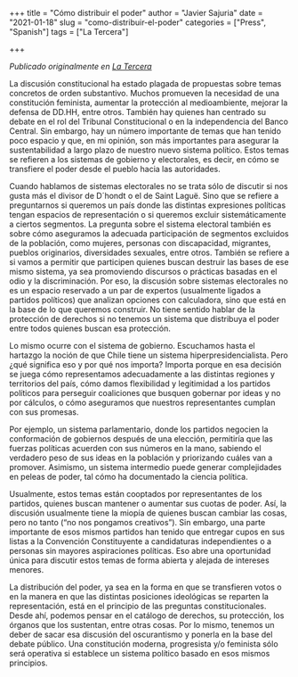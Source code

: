 +++
title = "Cómo distribuir el poder"
author = "Javier Sajuria"
date = "2021-01-18"
slug = "como-distribuir-el-poder"
categories = ["Press", "Spanish"]
tags = ["La Tercera"]

+++

*Publicado originalmente en [La Tercera](https://www.latercera.com/opinion/noticia/como-distribuir-el-poder/AGIEARHLZBGP5OSN3MNJ6XTT5Q/)*

La discusión constitucional ha estado plagada de propuestas sobre temas concretos de orden substantivo. Muchos promueven la necesidad de una constitución feminista, aumentar la protección al medioambiente, mejorar la defensa de DD.HH, entre otros. También hay quienes han centrado su debate en el rol del Tribunal Constitucional o en la independencia del Banco Central. Sin embargo, hay un número importante de temas que han tenido poco espacio y que, en mi opinión, son más importantes para asegurar la sustentabilidad a largo plazo de nuestro nuevo sistema político. Estos temas se refieren a los sistemas de gobierno y electorales, es decir, en cómo se transfiere el poder desde el pueblo hacia las autoridades.

Cuando hablamos de sistemas electorales no se trata sólo de discutir si nos gusta más el divisor de D´hondt o el de Saint Laguë. Sino que se refiere a preguntarnos si queremos un país donde las distintas expresiones políticas tengan espacios de representación o si queremos excluir sistemáticamente a ciertos segmentos. La pregunta sobre el sistema electoral también es sobre cómo aseguramos la adecuada participación de segmentos excluidos de la población, como mujeres, personas con discapacidad, migrantes, pueblos originarios, diversidades sexuales, entre otros. También se refiere a si vamos a permitir que participen quienes buscan destruir las bases de ese mismo sistema, ya sea promoviendo discursos o prácticas basadas en el odio y la discriminación. Por eso, la discusión sobre sistemas electorales no es un espacio reservado a un par de expertos (usualmente ligados a partidos políticos) que analizan opciones con calculadora, sino que está en la base de lo que queremos construir. No tiene sentido hablar de la protección de derechos si no tenemos un sistema que distribuya el poder entre todos quienes buscan esa protección.

Lo mismo ocurre con el sistema de gobierno. Escuchamos hasta el hartazgo la noción de que Chile tiene un sistema hiperpresidencialista. Pero ¿qué significa eso y por qué nos importa? Importa porque en esa decisión se juega cómo representamos adecuadamente a las distintas regiones y territorios del país, cómo damos flexibilidad y legitimidad a los partidos políticos para perseguir coaliciones que busquen gobernar por ideas y no por cálculos, o cómo aseguramos que nuestros representantes cumplan con sus promesas.

Por ejemplo, un sistema parlamentario, donde los partidos negocien la conformación de gobiernos después de una elección, permitiría que las fuerzas políticas acuerden con sus números en la mano, sabiendo el verdadero peso de sus ideas en la población y priorizando cuáles van a promover. Asimismo, un sistema intermedio puede generar complejidades en peleas de poder, tal cómo ha documentado la ciencia política.

Usualmente, estos temas están cooptados por representantes de los partidos, quienes buscan mantener o aumentar sus cuotas de poder. Así, la discusión usualmente tiene la miopía de quienes buscan cambiar las cosas, pero no tanto (“no nos pongamos creativos”). Sin embargo, una parte importante de esos mismos partidos han tenido que entregar cupos en sus listas a la Convención Constituyente a candidaturas independientes o a personas sin mayores aspiraciones políticas. Eso abre una oportunidad única para discutir estos temas de forma abierta y alejada de intereses menores.

La distribución del poder, ya sea en la forma en que se transfieren votos o en la manera en que las distintas posiciones ideológicas se reparten la representación, está en el principio de las preguntas constitucionales. Desde ahí, podemos pensar en el catálogo de derechos, su protección, los órganos que los sustentan, entre otras cosas. Por lo mismo, tenemos un deber de sacar esa discusión del oscurantismo y ponerla en la base del debate público. Una constitución moderna, progresista y/o feminista sólo será operativa si establece un sistema político basado en esos mismos principios.